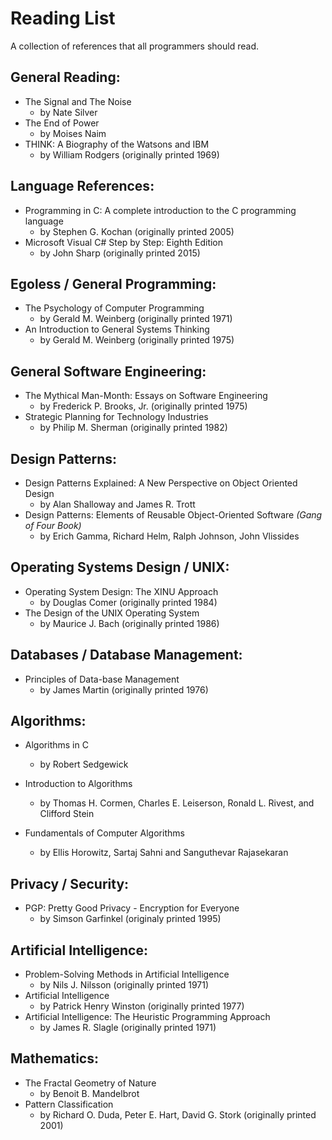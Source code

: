 # Reading List
A collection of references that all programmers should read.

## General Reading:

* The Signal and The Noise
    * by Nate Silver
* The End of Power
    * by Moises Naim
* THINK: A Biography of the Watsons and IBM
    * by William Rodgers (originally printed 1969)

## Language References:

* Programming in C: A complete introduction to the C programming language
    * by Stephen G. Kochan (originally printed 2005)
* Microsoft Visual C# Step by Step: Eighth Edition
    * by John Sharp (originally printed 2015)

## Egoless / General Programming:

* The Psychology of Computer Programming
    * by Gerald M. Weinberg (originally printed 1971)
* An Introduction to General Systems Thinking
    * by Gerald M. Weinberg (originally printed 1975)

## General Software Engineering:

* The Mythical Man-Month: Essays on Software Engineering
    * by Frederick P. Brooks, Jr. (originally printed 1975)
* Strategic Planning for Technology Industries
    * by Philip M. Sherman (originally printed 1982)

## Design Patterns:

* Design Patterns Explained: A New Perspective on Object Oriented Design
    * by Alan Shalloway and James R. Trott
* Design Patterns: Elements of Reusable Object-Oriented Software *(Gang of Four Book)*
    * by Erich Gamma, Richard Helm, Ralph Johnson, John Vlissides

## Operating Systems Design / UNIX:

* Operating System Design: The XINU Approach
    * by Douglas Comer (originally printed 1984)
* The Design of the UNIX Operating System
    * by Maurice J. Bach (originally printed 1986)

## Databases / Database Management:

* Principles of Data-base Management
    * by James Martin (originally printed 1976)

## Algorithms:

* Algorithms in C
    * by Robert Sedgewick

* Introduction to Algorithms
    * by Thomas H. Cormen, Charles E. Leiserson, Ronald L. Rivest, and Clifford Stein

* Fundamentals of Computer Algorithms
    * by Ellis Horowitz, Sartaj Sahni and Sanguthevar Rajasekaran

## Privacy / Security:

* PGP: Pretty Good Privacy - Encryption for Everyone
    * by Simson Garfinkel (originaly printed 1995)

## Artificial Intelligence:

* Problem-Solving Methods in Artificial Intelligence
    * by Nils J. Nilsson (originally printed 1971)
* Artificial Intelligence
    * by Patrick Henry Winston (originally printed 1977)
* Artificial Intelligence: The Heuristic Programming Approach
    * by James R. Slagle (originally printed 1971)

## Mathematics:

* The Fractal Geometry of Nature
    * by Benoit B. Mandelbrot
* Pattern Classification
    * by Richard O. Duda, Peter E. Hart, David G. Stork (originally printed 2001)
